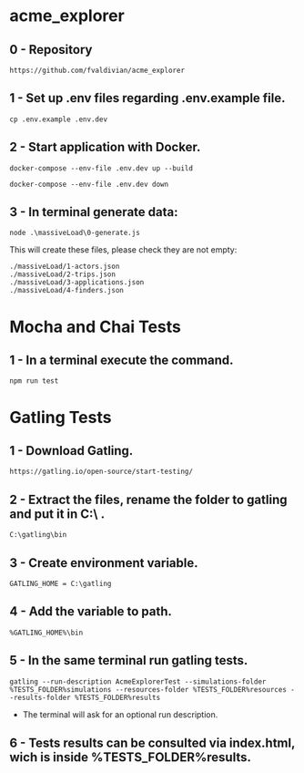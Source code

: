 # acme_explorer

## 0 - Repository 
    
    https://github.com/fvaldivian/acme_explorer

## 1 - Set up .env files regarding .env.example file.

    cp .env.example .env.dev

## 2 - Start application with Docker.

    docker-compose --env-file .env.dev up --build 

    docker-compose --env-file .env.dev down 

## 3 - In terminal generate data: 

    node .\massiveLoad\0-generate.js

This will create these files, please check they are not empty:

    ./massiveLoad/1-actors.json
    ./massiveLoad/2-trips.json
    ./massiveLoad/3-applications.json
    ./massiveLoad/4-finders.json


# Mocha and Chai Tests

## 1 - In a terminal execute the command.

    npm run test

# Gatling Tests

## 1 - Download Gatling.

    https://gatling.io/open-source/start-testing/

## 2 - Extract the files, rename the folder to gatling and put it in C:\ . 

    C:\gatling\bin

## 3 - Create environment variable.

    GATLING_HOME = C:\gatling

## 4 - Add the variable to path.
    
    %GATLING_HOME%\bin

## 5 - In the same terminal run gatling tests.
    
    gatling --run-description AcmeExplorerTest --simulations-folder %TESTS_FOLDER%simulations --resources-folder %TESTS_FOLDER%resources --results-folder %TESTS_FOLDER%results

 - The terminal will ask for an optional run description.

## 6 - Tests results can be consulted via index.html, wich is inside %TESTS_FOLDER%results.